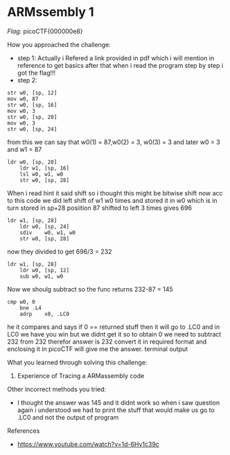 # ARMssembly 1 

*Flag:* picoCTF{000000e8}

How you approached the challenge:

- step 1: Actually i Refered a link provided in pdf which i will mention in reference to get basics after that when i read the program step by step i got the flag!!!
- step 2:
```
str	w0, [sp, 12]
mov	w0, 87
str	w0, [sp, 16]
mov	w0, 3
str	w0, [sp, 20]
mov	w0, 3
str	w0, [sp, 24]
```
from this we can say that w0(1) = 87,w0(2) = 3, w0(3) = 3
and later w0 = 3 and w1 = 87
```
ldr	w0, [sp, 20]
	ldr	w1, [sp, 16]
	lsl	w0, w1, w0
	str	w0, [sp, 28]
```
When i read hint it said shift so i thought this might be bitwise shift
now acc to this code we did left shift of w1 w0 times and stored it in w0 which is in turn stored in sp+28 posiition
87 shifted to left 3 times gives 696
```
ldr	w1, [sp, 28]
	ldr	w0, [sp, 24]
	sdiv	w0, w1, w0
	str	w0, [sp, 28]
``` 
now they divided to get 696/3 = 232

```
ldr	w1, [sp, 28]
	ldr	w0, [sp, 12]
	sub	w0, w1, w0
```
Now we shoulg subtract
so the func returns 232-87 = 145

```
cmp	w0, 0
	bne	.L4
	adrp	x0, .LC0
```
he it compares and says if 0 == returned stuff then it will go to .LC0 and in LC0 we have you win
but we didnt get it
so to obtain 0 we need to subtract 232 from 232 therefor answer is 232 convert it in required format and enclosing it in picoCTF will give me the answer.
terminal output

What you learned through solving this challenge:

1. Experience of Tracing a ARMassembly code

Other incorrect methods you tried:

- I thought the answer was 145 and it didnt work so when i saw question again i understood we had to print the stuff that would make us go to .LC0 and not the output of program
  
References

- https://www.youtube.com/watch?v=1d-6Hv1c39c
